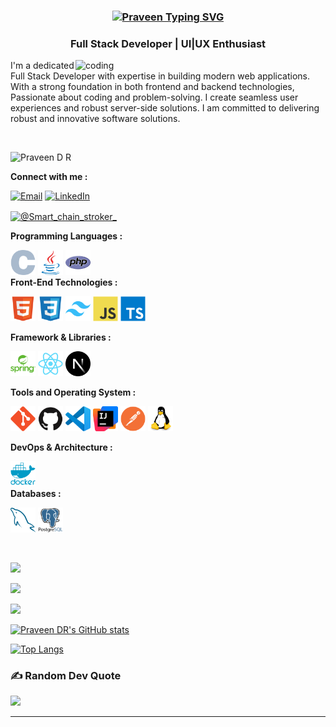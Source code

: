 <h3 align="center">
  <a href="https://git.io/typing-svg">
    <img src="https://readme-typing-svg.demolab.com?font=Fira+Code&size=22&pause=1000&color=3FBF70&center=true&vCenter=true&width=500&lines=Hi+%F0%9F%91%8B%2C+I'm+Praveen+D+R;" alt="Praveen Typing SVG" />
  </a>
</h3>


<h3 align="center">Full Stack Developer | UI|UX Enthusiast</h3>
<img align="right" alt="coding" width="400" src="https://i.pinimg.com/736x/d1/35/56/d13556ec053cffc2410a682ee33436d6.jpg">
<p>I'm a dedicated Full Stack Developer with expertise in building modern web applications. With a strong foundation in both frontend and backend technologies, Passionate about coding and problem-solving. I create seamless user experiences and robust server-side solutions. I am committed to delivering robust and innovative software solutions. </p>

<br>
<p align="left"> <img src="https://komarev.com/ghpvc/?username=Praveen-DR&label=Profile%20views&color=0e75b6&style=flat" alt="Praveen D R" /> </p>

<b> Connect with me :</b>

<p align="start">

  <a href="mailto:praveendr07@gmail.com"><img src="https://img.shields.io/badge/Email-D14836?style=for-the-badge&logo=gmail&logoColor=white" alt="Email"></a>
  <a href="https://www.linkedin.com/in/praveen-d-r-201a24338" target="_blank"><img src="https://img.shields.io/badge/LinkedIn-0077B5?style=for-the-badge&logo=linkedin&logoColor=white" alt="LinkedIn"></a>
  <!--a href="https://leetcode.com/u/vikasrai1906/" target="_blank"><img src="https://img.shields.io/badge/LeetCode-FFA116?style=for-the-badge&logo=leetcode&logoColor=white" alt="LeetCode"></a>-->
</p>

<a href="https://www.instagram.com/smart_chain_stroker_">
<img align="center" src="https://raw.githubusercontent.com/rahuldkjain/github-profile-readme-generator/master/src/images/icons/Social/instagram.svg" alt="@Smart_chain_stroker_" height="30" width="40" /></a>



<b> Programming Languages : </b>
<p align="left">
<img src="https://raw.githubusercontent.com/devicons/devicon/master/icons/c/c-original.svg" alt="c" width="40" height="40"/>
<img src="https://raw.githubusercontent.com/devicons/devicon/master/icons/java/java-original.svg" alt="java" width="40" height="40"/>
<img src="https://raw.githubusercontent.com/devicons/devicon/refs/heads/master/icons/php/php-original.svg" alt="PHP" width="40" height="40"/>

<br>
<b> Front-End Technologies : </b>
<p align="left">
<img src="https://raw.githubusercontent.com/devicons/devicon/master/icons/html5/html5-original.svg" alt="html5" width="40" height="40"/>
<img src="https://raw.githubusercontent.com/devicons/devicon/refs/heads/master/icons/css3/css3-original.svg" alt="CSS" width="40" height="40"/>
<img src="https://raw.githubusercontent.com/devicons/devicon/refs/heads/master/icons/tailwindcss/tailwindcss-original.svg" alt="Tailwind CSS" width="40" height="40"/>
<img src="https://raw.githubusercontent.com/devicons/devicon/master/icons/javascript/javascript-original.svg" alt="javascript" width="40" height="40"/>
<img src="https://raw.githubusercontent.com/devicons/devicon/refs/heads/master/icons/typescript/typescript-original.svg" alt="TypeScript" width="40" height="40"/>
  
<br>

<b> Framework & Libraries : </b>
<p align="left">

<img src="https://raw.githubusercontent.com/devicons/devicon/refs/heads/master/icons/spring/spring-original-wordmark.svg" alt="Spring Boot" width="40" height="40"/>
<img src="https://raw.githubusercontent.com/devicons/devicon/master/icons/react/react-original.svg" alt="react" width="40" height="40"/>
<img src="https://raw.githubusercontent.com/devicons/devicon/refs/heads/master/icons/nextjs/nextjs-original.svg" alt="Next.JS" width="40" height="40"/> 

<br>


<b> Tools and Operating System : </b>

<p align="left">
<img src="https://raw.githubusercontent.com/devicons/devicon/refs/heads/master/icons/git/git-original.svg" alt="git" width="40" height="40"/>
<img src="https://raw.githubusercontent.com/devicons/devicon/master/icons/github/github-original.svg" alt="cplusplus" width="40" height="40"/>
<img src="https://raw.githubusercontent.com/devicons/devicon/master/icons/vscode/vscode-original.svg" alt="vs code" width="40" height="40"/>
<img src="https://raw.githubusercontent.com/devicons/devicon/refs/heads/master/icons/intellij/intellij-original.svg" alt="InteLLIJ" width="40" height="40"/>
<img src="https://raw.githubusercontent.com/devicons/devicon/refs/heads/master/icons/postman/postman-original.svg" alt="PostMan" width="40" height="40"/>
<img src="https://raw.githubusercontent.com/devicons/devicon/refs/heads/master/icons/linux/linux-original.svg" alt="Linux" width="40" height="40"/>

<b> DevOps & Architecture : </b>
<p align="left">
<img src="https://raw.githubusercontent.com/devicons/devicon/refs/heads/master/icons/docker/docker-plain-wordmark.svg" alt="Docker" width="40" height="40"/>


<br>
<b> Databases : </b>
<p align="left"><img src="https://raw.githubusercontent.com/devicons/devicon/master/icons/mysql/mysql-original.svg" alt="mysql" width="40" height="40"/>
<img src="https://raw.githubusercontent.com/devicons/devicon/refs/heads/master/icons/postgresql/postgresql-original-wordmark.svg" alt="postgre" width="40" height="40"/></p>

<br>

![](https://github-readme-stats.vercel.app/api?username=Praveen-DR&theme=gruvbox&hide_border=false&include_all_commits=true&count_private=true)<br/>

![](https://github-readme-streak-stats.herokuapp.com/?user=Praveen-DR&theme=gruvbox&hide_border=false)<br/>

![](https://github-readme-stats.vercel.app/api/top-langs/?username=Praveen-DR&theme=gruvbox&hide_border=false&include_all_commits=true&count_private=true&layout=compact)

[![Praveen DR's GitHub stats](https://github-readme-stats.vercel.app/api?username=Praveen-DR)](https://github.com/Praveen-DR/github-readme-stats)

[![Top Langs](https://github-readme-stats.vercel.app/api/top-langs/?username=Praveen-DR&layout=compact)](https://github.com/Praveen-DR)

### ✍️ Random Dev Quote
![](https://quotes-github-readme.vercel.app/api?type=horizontal&theme=merko)

---

<!-- [![Visitors](https://visitor-badge.glitch.me/badge?page_id=yushi1007.Praveen-DR)](https://www.yushi.dev/) -->
